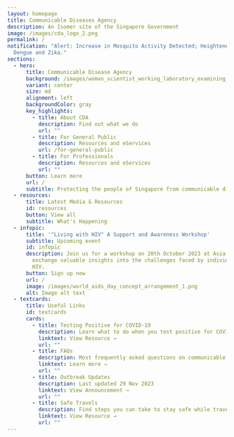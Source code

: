 ```yaml
---
layout: homepage
title: Communicable Diseases Agency
description: An Isomer site of the Singapore Government
image: /images/cda_logo_2.png
permalink: /
notification: "Alert: Increase in Mosquito Activity Detected; Heightened Risk of
  Dengue and Zika."
sections:
  - hero:
      title: Communicable Disease Agency
      background: /images/woman_scientist_working_laboratory_examining_biochemistry_sample_test_tube_science_technology_research_development_study_concept2.png
      variant: center
      size: md
      alignment: left
      backgroundColor: gray
      key_highlights:
        - title: About CDA
          description: Find out what we do
          url: ""
        - title: For General Public
          description: Resources and eServices
          url: /for-general-public
        - title: For Professionals
          description: Resources and eServices
          url: ""
      button: Learn more
      url: /
      subtitle: Protecting the people of Singapore from communicable diseases.
  - resources:
      title: Latest Media & Resources
      id: resources
      button: View all
      subtitle: What's Happening
  - infopic:
      title: '"Living with HIV" A Support and Awareness Workshop'
      subtitle: Upcoming event
      id: infopic
      description: Join us for a workshop on 20th October 2023 at Asia Square to
        exchange valuable insights into the challenges faced by individuals with
        HIV.
      button: Sign up now
      url: /
      image: /images/world_aids_day_concept_arrangement_1.png
      alt: Image alt text
  - textcards:
      title: Useful Links
      id: textcards
      cards:
        - title: Testing Positive for COVID-19
          description: Learn what to do when you test positive for COVID-19
          linktext: View Resource →
          url: ""
        - title: FAQs
          description: Most frequently asked questions on communicable diseases
          linktext: Learn more →
          url: ""
        - title: Outbreak Updates
          description: Last updated 29 Nov 2023
          linktext: View Announcement →
          url: ""
        - title: Safe Travels
          description: Find steps you can take to stay safe while travelling
          linktext: View Resource →
          url: ""
---
```

